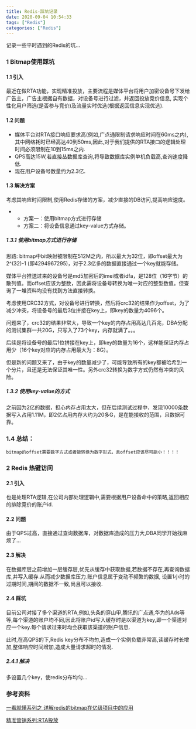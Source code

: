 ```yaml
---
title: Redis-踩坑记录
date: 2020-09-04 10:54:33
tags: ["Redis"]
categories: ["Redis"]
---
```


记录一些平时遇到的Redis的坑...

<!--more-->

### 1 Bitmap使用踩坑

#### 1.1 引入

最近在做RTA功能，实现精准投放，主要流程是媒体平台将用户加密设备号下发给广告主，广告主根据自有数据，对设备号进行过滤，并返回投放竞价信息, 实现个性化用户筛选(是否参与竞价)及流量实时优选(根据返回信息实现优选).

#### 1.2 问题

- 媒体平台对RTA接口响应要求高(例如,广点通限制请求响应时间在60ms之内),其中网络耗时已经高达40到50ms,因此,对于我们提供的RTA接口的逻辑处理时间必须限制在10到15ms之内.
- QPS高达15W,若直接丛数据库查询,将导致数据库实例单机负载高,查询速度降低.
- 现在用户设备号数量约为2.3亿.



#### 1.3 解决方案

考虑其响应时间限制,使用Redis存储的方案，减少直接的DB访问,提高响应速度。

- - 方案一：使用bitmap方式进行存储
  - 方案二：将设备信息通过key-value方式存储。



##### 1.3.1 使用bitmap方式进行存储

思路: bitmap中bit映射被限制在512M之内，所以最大为32位，即offset最大为‭2^(32)-1 (即4294967295)‬，对于2.3亿多的数据直接通过一个key就能存储。

媒体平台推送过来的设备号是md5加密后的imei或者idfa，是128位（16字节）的散列值。而offset应该为整数，因此需将设备号转换为唯一对应的整型数值。但查询了一堆资料均没有找到方法直接转换。

考虑使用CRC32方式，对设备号进行转换，然后将crc32的结果作为offset，为了减少冲突，将设备号的最后3位拼接在key上，即key的数量为4096个。

问题来了，crc32的结果非常大，导致一个key的内存占用高达几百兆，DBA分配的测试集群一共20G，只写入了73个key，内存就满了。。。

后续是将设备号的最后1位拼接在key上，即key的数量为16个，这样能保证内存占用少（16个key对应的内存占用最大为：8G）。

但是新的问题又来了，由于key的数量减少了，可能导致所有的key都被哈希到一个分片，且还是无法保证其唯一性。另外crc32转换为数字方式仍然有冲突的风险。



##### 1.3.2 使用key-value的方式

之前因为2亿的数据，担心内存占用太大，但在后续测试过程中，发现10000条数据写入占用1.11M，即2亿占用内存大约为20多G，是在能接收的范围，且数据可靠。

### 1.4 总结：

`bitmap的offset需要数字方式或者能转换为数字形式，且offset应该尽可能小！！！！`



### 2 Redis 热键访问

#### 2.1 引入

也是处理RTA逻辑,在公司内部处理逻辑中,需要根据用户设备命中的策略,返回相应的排除竞价的账户id.

#### 2.2 问题

由于QPS过高，直接通过查询数据库，对数据库造成的压力大,DBA同学开始找麻烦了...

#### 2.3 解决

在数据库层之前增加一层缓存层,优先从缓存中获取数据,若数据不存在,再查询数据库,并写入缓存.从而减少数据库压力.账户信息属于变动不频繁的数据, 设置1小时的过期时间,期间的数据不一致,尚且可以接收.



#### 2.4 踩坑

目前公司对接了多个渠道的RTA,例如,头条的穿山甲,腾讯的广点通,华为的Ads等等,每个渠道的账户均不同,因此将账户id写入缓存时是以渠道为key,即一个渠道对应一个key.每个请求过来时均会获取该渠道的账户信息.

此时,在高QPS的下,Redis key分布不均匀,造成一个实例负载非常高,读缓存时长增加,整体响应时间增加,造成大量请求超时的情况.

##### 2.4.1 解决

多设置几个key，使redis分布均匀...



### 参考资料

[一看就懂系列之 详解redis的bitmap在亿级项目中的应用](https://blog.csdn.net/u011957758/article/details/74783347)

[精准营销系列:RTA投放](https://zhuanlan.zhihu.com/p/103574447)

